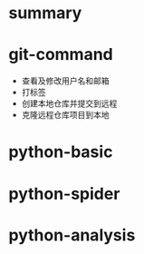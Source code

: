 # summary

# git-command
+ 查看及修改用户名和邮箱
+ 打标签
+ 创建本地仓库并提交到远程
+ 克隆远程仓库项目到本地

# python-basic

# python-spider

# python-analysis
